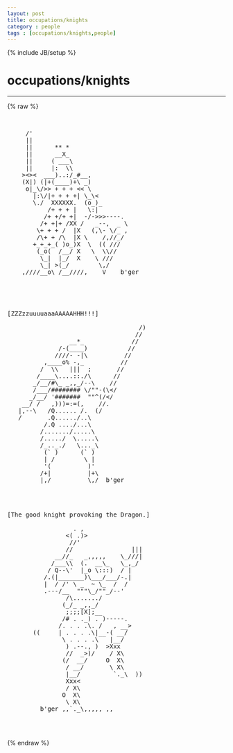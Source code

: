 ```yaml
---
layout: post
title: occupations/knights
category : people
tags : [occupations/knights,people]
---
```

{% include JB/setup %}
# occupations/knights
---
{% raw %}
<pre>


     /&#039;
     ||
     ||      ** *
     ||      __X_ 
     ||     ( ___\
     ||     |:  \\  
    &gt;&lt;&gt;&lt;  ___)..:/_#__,
    (X|) (|+(____)+\ _)
     o|_\/&gt;&gt; + + + &lt;&lt; \
       |:\/|+ + + +| \_\&lt;
       \./  XXXXXX.  (o_)_
           /+ + + |   \:|
          /+ +/+ +|  -/-&gt;&gt;&gt;----.
         /+ +|+ /XX /   _--,  _ \
        \+ + + /  |X   (,\- \/_ ,
        /\+ + /\  |X \    /,//_/
       +_+_+_( )o_)X  \  (( ///
        (_o(  /__/ X   \  \\//
         \_|  |_/  X    \ ///
         \_| &gt;(_/        \,/
    ,////__o\ /__////,    V    b&#039;ger





[ZZZzzuuuuaaaAAAAAHHH!!!]

                                    /)
                                   //
                 __*_             //
              /-(____)           //
             ////- -|\          //
          ,____o% -,_          //
         /  \\   |||  ;       //
        /____\....::./\      //
       _/__/#\_ _,,_/--\    //
       /___/######## \/&quot;&quot;-(\&lt;/
      _/__/ &#039;#######  &quot;&quot;^(/&lt;/
    __/ /   ,)))=:=(,    //.
   |,--\   /Q...... /.  (/
   /       .Q....../..\
          /.Q ..../...\
         /......./.....\
         /...../  \.....\
         /_.._./   \..._\
          (` )      (` )
          | /        \ |
          &#039;(          )&#039;
         /+|          |+\
         |,/          \,/  b&#039;ger




[The good knight provoking the Dragon.]

                  . ,
                &lt;( .)&gt;
                 //&#039;
                //                |||
             __//_   _,,,,,    \_///|
            /___\\  (.  __\_   \_,_/
           / Q--\&#039;  |_o \:::)  / |
          /.(|_______)\___/___/-.|
          |  / /&#039; \ _  ~ \_  /  /
          .---/__  &quot;&quot;&quot;\_/&quot;&quot;_/--&#039;
                /\......./
               (_/_ _,,_/
                ;;;;[X];__
               /# . ._) . )-----.
              /. . . .\. /   , __&gt;
       ((     | . . . .\|__-( __/
               \ . . . .\   |__/
                ) .--., )  &gt;Xxx
                //  _&gt;)/    / X\
               (/  __/     O  X\
                / __/       \ X\
                |__/         `._\  ))
                Xxx&lt;
                / X\
               O  X\
                \ X\
         b&#039;ger ,,`._\,,,,, ,,


 </pre>
{% endraw %}

